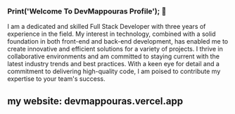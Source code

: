 ### Print('Welcome To DevMappouras Profile'); 👋

I am a dedicated and skilled Full Stack Developer with three years of experience in the field. My interest in technology, combined with a solid foundation in both front-end and back-end development, has enabled me to create innovative and efficient solutions for a variety of projects. I thrive in collaborative environments and am committed to staying current with the latest industry trends and best practices. With a keen eye for detail and a commitment to delivering high-quality code, I am poised to contribute my expertise to your team's success.

## my website: devmappouras.vercel.app
